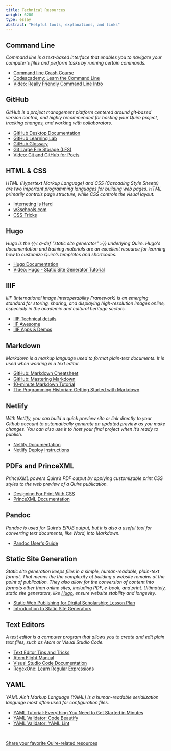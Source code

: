```yaml
---
title: Technical Resources
weight: 6200
type: essay
abstract: "Helpful tools, explanations, and links"
---
```


## Command Line

*Command line is a text-based interface that enables you to navigate your computer's files and perform tasks by running certain commands.*

- [Command line Crash Course](https://developer.mozilla.org/en-US/docs/Learn/Tools_and_testing/Understanding_client-side_tools/Command_line)
- [Codeacademy: Learn the Command Line](https://www.codecademy.com/learn/learn-the-command-line)
- [Video: Really Friendly Command Line Intro](https://www.youtube.com/watch?v=d9s8co9POYY&feature=youtu.be)

## GitHub

*GitHub is a project management platform centered around git-based version control, and highly recommended for hosting your Quire project, tracking changes, and working with collaborators.*

- [GitHub Desktop Documentation](https://docs.github.com/en/free-pro-team@latest/desktop)
- [GitHub Learning Lab](https://lab.github.com/)
- [GitHub Glossary](https://docs.github.com/en/github/getting-started-with-github/github-glossary)
- [Git Large File Storage (LFS)](https://git-lfs.github.com/)
- [Video: Git and GitHub for Poets](https://www.youtube.com/playlist?list=PLRqwX-V7Uu6ZF9C0YMKuns9sLDzK6zoiV)


## HTML & CSS

*HTML (Hypertext Markup Language) and CSS (Cascading Style Sheets) are two important programming languages for building web pages. HTML primarily controls page structure, while CSS controls the visual layout.*  

- [Interneting is Hard](https://www.internetingishard.com/)
- [w3schools.com](https://www.w3schools.com/html/default.asp)
- [CSS-Tricks](https://css-tricks.com/)

## Hugo  

*Hugo is the {{< q-def "static site generator" >}} underlying Quire. Hugo's documentation and training materials are an excellent resource for learning how to customize Quire’s templates and shortcodes.*

- [Hugo Documentation](https://gohugo.io/documentation/)
- [Video: Hugo - Static Site Generator Tutorial](https://www.youtube.com/watch?v=qtIqKaDlqXo&list=PLLAZ4kZ9dFpOnyRlyS-liKL5ReHDcj4G3&index=1)

## IIIF

*IIIF (International Image Interoperability Framework) is an emerging standard for storing, sharing, and displaying high-resolution images online, especially in the academic and cultural heritage sectors.*

- [IIIF Technical details](https://iiif.io/technical-details/)
- [IIF Awesome](https://github.com/IIIF/awesome-iiif)
- [IIIF Apps & Demos](https://iiif.io/apps-demos/#image-servers)

## Markdown

*Markdown is a markup language used to format plain-text documents. It is used when working in a text editor.*

- [GitHub: Markdown Cheatsheet](https://guides.github.com/pdfs/markdown-cheatsheet-online.pdf)
- [GitHub: Mastering Markdown](https://guides.github.com/features/mastering-markdown/)
- [10-minute Markdown Tutorial](https://commonmark.org/help/)
- [The Programming Historian: Getting Started with Markdown](https://programminghistorian.org/en/lessons/getting-started-with-markdown)

## Netlify

*With Netlify, you can build a quick preview site or link directly to your Github account to automatically generate an updated preview as you make changes. You can also use it to host your final project when it’s ready to publish.*

- [Netlify Documentation](https://docs.netlify.com/)
- [Netlify Deploy Instructions](https://docs.netlify.com/site-deploys/create-deploys/#deploy-with-git)

## PDFs and PrinceXML

*PrinceXML powers Quire’s PDF output by applying customizable print CSS styles to the web preview of a Quire publication.*

- [Designing For Print With CSS](https://www.smashingmagazine.com/2015/01/designing-for-print-with-css/)
- [PrinceXML Documentation](https://www.princexml.com/doc/intro-userguide/)

## Pandoc

*Pandoc is used for Quire’s EPUB output, but it is also a useful tool for converting text documents, like Word, into Markdown.*

- [Pandoc User's Guide](https://pandoc.org/MANUAL.html)

## Static Site Generation

*Static site generation keeps files in a simple, human-readable, plain-text format. That means the the complexity of building a website remains at the point of publication. They also allow for the conversion of content into formats other than online sites, including PDF, e-book, and print. Ultimately, static site generators, like [Hugo](#hugo), ensure website stability and longevity.*

- [Static Web Publishing for Digital Scholarship: Lesson Plan](https://chrisdaaz.github.io/static-web-scholcomm/teaching-resources/lesson-plan/)
- [Introduction to Static Site Generators](https://chrisdaaz.github.io/static-web-scholcomm/tutorials/static-site-generators/)

## Text Editors

*A text editor is a computer program that allows you to create and edit plain text files, such as Atom or Visual Studio Code.*

- [Text Editor Tips and Tricks](https://dev.to/alebian/text-editor-tips-and-tricks-to-boost-your-productivity-2gc5)
- [Atom Flight Manual](https://flight-manual.atom.io/)
- [Visual Studio Code Documentation](https://code.visualstudio.com/docs)
- [RegexOne: Learn Regular Expressions](https://regexone.com)

## YAML

*YAML Ain't Markup Language (YAML) is a human-readable serialization language most often used for configuration files.*

- [YAML Tutorial: Everything You Need to Get Started in Minutes](https://www.cloudbees.com/blog/yaml-tutorial-everything-you-need-get-started/)
- [YAML Validator: Code Beautify](https://codebeautify.org/yaml-validator)
- [YAML Validator: YAML Lint](http://www.yamllint.com/)

<br/>

<div class="action-button">

[Share your favorite Quire-related resources](https://github.com/thegetty/quire/discussions/109)

</div>
